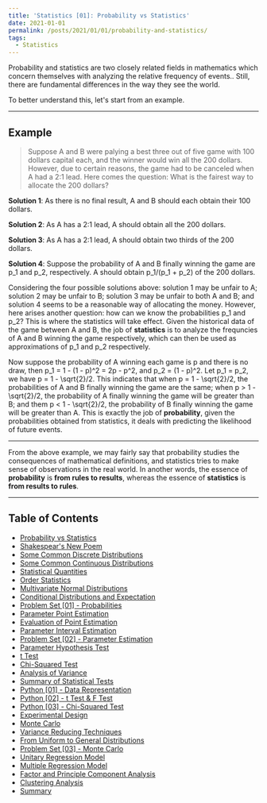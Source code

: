```yaml
---
title: 'Statistics [01]: Probability vs Statistics'
date: 2021-01-01
permalink: /posts/2021/01/01/probability-and-statistics/
tags:
  - Statistics
---
```


Probability and statistics are two closely related fields in mathematics which concern themselves with analyzing the relative frequency of events.. Still, there are fundamental differences in the way they see the world.

To better understand this, let's start from an example. 

---
## Example

> Suppose A and B were palying a best three out of five game with 100 dollars capital each, and the winner would win all the 200 dollars. However, due to certain reasons, the game had to be canceled when A had a 2:1 lead. Here comes the question: What is the fairest way to allocate the 200 dollars? 


__Solution 1__: As there is no final result, A and B should each obtain their 100 dollars.

__Solution 2__: As A has a 2:1 lead, A should obtain all the 200 dollars. 

__Solution 3__: As A has a 2:1 lead, A should obtain two thirds of the 200 dollars.

__Solution 4__: Suppose the probability of A and B finally winning the game are p_1 and p_2, respectively. A should obtain p_1/(p_1 + p_2) of the 200 dollars. 

Considering the four possible solutions above: solution 1 may be unfair to A; solution 2 may be unfair to B; solution 3 may be unfair to both A and B; and solution 4 seems to be a reasonable way of allocating the money. However, here arises another question: how can we know the probabilities p_1 and p_2? This is where the statistics will take effect. Given the historical data of the game between A and B, the job of __statistics__ is to analyze the frequncies of A and B winning the game respectively, which can then be used as approximations of p_1 and p_2 respectively. 

Now suppose the probability of A winning each game is p and there is no draw, then p_1 = 1 - (1 - p)^2 = 2p - p^2, and p_2 = (1 - p)^2. Let p_1 = p_2, we have p = 1 - \sqrt{2}/2. This indicates that when p = 1 - \sqrt{2}/2, the probabilities of A and B finally winning the game are the same; when p > 1 - \sqrt{2}/2, the probability of A finally winning the game will be greater than B; and them p < 1 - \sqrt{2}/2, the probability of B finally winning the game will be greater than A. This is exactly the job of __probability__, given the probabilities obtained from statistics, it deals with predicting the likelihood of future events. 

---
From the above example, we may fairly say that probability studies the consequences of mathematical definitions, and statistics tries to make sense of observations in the real world. In another words, the essence of __probability__ is __from rules to results__, whereas the essence of __statistics__ is __from results to rules__. 

---
## Table of Contents
- [Probability vs Statistics](https://c-huang-tty.github.io/posts/2021/01/01/probability-and-statistics/)
- [Shakespear's New Poem](https://c-huang-tty.github.io/posts/2021/01/02/application-of-statistics/)
- [Some Common Discrete Distributions](https://c-huang-tty.github.io/posts/2021/01/03/some-common-discrete-distributions/)
- [Some Common Continuous Distributions](https://c-huang-tty.github.io/posts/2021/01/04/some-common-continuous-distributions/)
- [Statistical Quantities](https://c-huang-tty.github.io/posts/2021/01/05/statistical-quantities/)
- [Order Statistics](https://c-huang-tty.github.io/posts/2021/01/06/order-statistics/)
- [Multivariate Normal Distributions](https://c-huang-tty.github.io/posts/2021/01/07/multivariate-normal-distributions/)
- [Conditional Distributions and Expectation](https://c-huang-tty.github.io/posts/2021/01/08/conditonal-distributions-and-expectation/)
- [Problem Set [01] - Probabilities](https://c-huang-tty.github.io/posts/2021/01/21/problem-set-probabilities/)
- [Parameter Point Estimation](https://c-huang-tty.github.io/posts/2021/01/09/parameter-point-estimation/)
- [Evaluation of Point Estimation](https://c-huang-tty.github.io/posts/2021/01/10/evaluation-point-estimation/)
- [Parameter Interval Estimation](https://c-huang-tty.github.io/posts/2021/01/11/parameter-interval-estimation/)
- [Problem Set [02] - Parameter Estimation](https://c-huang-tty.github.io/posts/2021/01/22/problem-set-parameter-estimation/)
- [Parameter Hypothesis Test](https://c-huang-tty.github.io/posts/2021/01/12/parameter-hypothesis-test/)
- [t Test](https://c-huang-tty.github.io/posts/2021/01/13/t-test/)
- [Chi-Squared Test](https://c-huang-tty.github.io/posts/2021/01/14/chi-squared-test/)
- [Analysis of Variance](https://c-huang-tty.github.io/posts/2021/01/15/analysis-of-variance/)
- [Summary of Statistical Tests](https://c-huang-tty.github.io/posts/2021/01/16/summary-of-statistical-tests/)
- [Python [01] - Data Representation](https://c-huang-tty.github.io/posts/2021/01/17/statistics-python-data-representation/)
- [Python [02] - t Test & F Test](https://c-huang-tty.github.io/posts/2021/01/18/statistics-python-t-F-test/)
- [Python [03] - Chi-Squared Test](https://c-huang-tty.github.io/posts/2021/01/19/statistics-chi-squared-test/)
- [Experimental Design](https://c-huang-tty.github.io/posts/2021/01/20/experimental-design/)
- [Monte Carlo](https://c-huang-tty.github.io/posts/2021/01/23/monte-carlo/)
- [Variance Reducing Techniques](https://c-huang-tty.github.io/posts/2021/01/24/variance-reducing-techniques/)
- [From Uniform to General Distributions](https://c-huang-tty.github.io/posts/2021/01/25/from-uniform-to-general-distributions/)
- [Problem Set [03] - Monte Carlo](https://c-huang-tty.github.io/posts/2021/01/26/problem-set-monte-carlo/)
- [Unitary Regression Model](https://c-huang-tty.github.io/posts/2021/01/27/unitary-regression-model/)
- [Multiple Regression Model](https://c-huang-tty.github.io/posts/2021/01/28/multiple-regression-model/)
- [Factor and Principle Component Analysis](https://c-huang-tty.github.io/posts/2021/01/29/factor-principle-component-analysis/)
- [Clustering Analysis](https://c-huang-tty.github.io/posts/2021/01/30/clustering-analysis/)
- [Summary](https://c-huang-tty.github.io/posts/2021/01/31/summary/)

